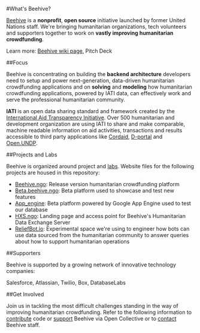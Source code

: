 #What's Beehive?

[Beehive](http://beehive.ngo) is a **nonprofit**, **open source** initiative launched by former United Nations staff. We're bringing humanitarian organizations, tech volunteers and supporters together to work on **vastly improving humanitarian crowdfunding**.

Learn more: [Beehive wiki page](https://github.com/BeehiveNGO/Beehive/wiki/Beehive-Initiative), Pitch Deck

##Focus

Beehive is concentrating on building the **backend architecture** developers need to setup and power next-generation, data-driven humanitarian crowdfunding applications and on **solving** and **modeling** how humanitarian crowdfunding applications, powered by IATI data, can effectively work and serve the professional humanitarian community.

**IATI** is an open data sharing standard and framework created by the [International Aid Transparency Initiative](http://iatistandard.org). Over 500 humanitarian and development organization are using IATI to share and make comparable, machine readable information on aid activities, transactions and results accessible to third party applications like [Cordaid](https://www.cordaid.org/en/projects/), [D-portal](http://d-portal.org/) and [Open.UNDP](http://open.undp.org/#2016).

##Projects and Labs

Beehive is organized around project and [labs](). Website files for the following projects are housed in this repository:

- [Beehive.ngo](): Release version humanitarian crowdfunding platform
- [Beta.beehive.ngo](): Beta platform used to showcase and test new features 
- [App_engine](): Beta platform powered by Google App Engine used to test our database
- [HXS.ngo](): Landing page and access point for Beehive's Humanitarian Data Exchange Server
- [ReliefBot.io](): Experimental space we're using to engineer how bots can use data sourced from the humanitarian community to answer queries about how to support humanitarian operations

##Supporters

Beehive is supported by a growing network of innovative technology companies:

Salesforce, Atlassian, Twilio, Box, DatabaseLabs


##Get Involved

Join us in tackling the most difficult challenges standing in the way of improving humanitarian crowdfunding. Refer to the following information to [contribute]() code or [support](https://opencollective.com/beehive) Beehive via Open Collective or to [contact]() Beehive staff.
